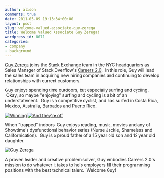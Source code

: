 ```yaml
---
author: alison
comments: true
date: 2011-05-09 19:13:34+00:00
layout: post
slug: welcome-valued-associate-guy-zerega
title: Welcome Valued Associate Guy Zerega!
wordpress_id: 8071
categories:
- company
- background
---
```


[Guy Zerega](http://stackoverflow.com/users/738643/guyzee) joins the Stack Exchange team in the NYC headquarters as Sales Manager of Stack Overflow's [Careers 2.0](http://careers.stackoverflow.com).  In this role, Guy will lead the sales team in acquiring new hiring companies and continuing to develop relationships with current customers.

Guy enjoys spending time outdoors, but especially surfing and cycling.  Okay, so maybe "enjoying" surfing and cycling is a bit of an understatement.  Guy is a competitive cyclist, and has surfed in Costa Rica, Mexico, Australia, Barbados and Puerto Rico.

[![Winning](/blog/images/2011-05-09-welcome-valued-associate-guy-zerega/GZWin.jpg)](/blog/images/2011-05-09-welcome-valued-associate-guy-zerega/GZWin.jpg) [![And they're off](/blog/images/2011-05-09-welcome-valued-associate-guy-zerega/GZSprint3-e1304955628610.jpg)](/blog/images/2011-05-09-welcome-valued-associate-guy-zerega/GZSprint3.jpg)

When "trapped" indoors, Guy enjoys reading, music, movies and any of Showtime's dysfunctional behavior series (Nurse Jackie, Shameless and Californication).  Guy is a proud father of a 15 year old son and 12 year old daughter.

[![Guy Zerega](/blog/images/2011-05-09-welcome-valued-associate-guy-zerega/Outside-Shorts.Hat1_-e1304959684932.jpg)](/blog/images/2011-05-09-welcome-valued-associate-guy-zerega/Outside-Shorts.Hat1_.jpg)

A proven leader and creative problem solver, Guy embodies Careers 2.0's mission to do whatever it takes to help employers fill their programming positions with the best technical talent.  Welcome Guy!

